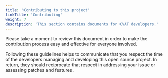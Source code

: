 ```yaml
---
title: 'Contributing to this project'
linkTitle: 'Contributing'
weight: 7
description: 'This section contains documents for CVAT developers.'
---
```


Please take a moment to review this document in order to make the contribution
process easy and effective for everyone involved.

Following these guidelines helps to communicate that you respect the time of
the developers managing and developing this open source project. In return,
they should reciprocate that respect in addressing your issue or assessing
patches and features.
